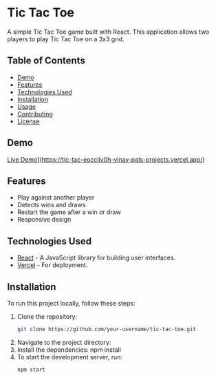 # Tic Tac Toe

A simple Tic Tac Toe game built with React. This application allows two players to play Tic Tac Toe on a 3x3 grid.

## Table of Contents

- [Demo](#demo)
- [Features](#features)
- [Technologies Used](#technologies-used)
- [Installation](#installation)
- [Usage](#usage)
- [Contributing](#contributing)
- [License](#license)

## Demo

[Live Demo]([https://your-vercel-deployed-url)](https://tic-tac-eoccljv0h-vinay-pals-projects.vercel.app/) 

## Features

- Play against another player
- Detects wins and draws
- Restart the game after a win or draw
- Responsive design

## Technologies Used

- [React](https://reactjs.org/) - A JavaScript library for building user interfaces.
- [Vercel](https://vercel.com/) - For deployment.

## Installation

To run this project locally, follow these steps:

1. Clone the repository:
   ```bash
   git clone https://github.com/your-username/tic-tac-toe.git
2. Navigate to the project directory:
3. Install the dependencies: npm install
4. To start the development server, run:
   ```bash
   npm start
